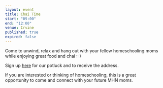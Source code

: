 ```yaml
---
layout: event
title: Chai Time
start: "09:00"
end: "12:00"
venue: Irvine
published: true
expired: false
---
```

Come to unwind, relax and hang out with your fellow homeschooling moms while enjoying great food and chai :-) 

Sign up [here](https://docs.google.com/spreadsheet/ccc?key=0Ag11BQQufUbmdGxhNFBxbjRGeFFMZURhZTBOdzR3RHc&usp=sharing) for our potluck and to receive the address.

If you are interested or thinking of homeschooling, this is a great opportunity to come and connect with your future MHN moms.
